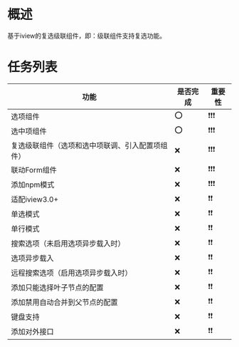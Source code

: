 # 概述
基于iview的复选级联组件，即：级联组件支持复选功能。

# 任务列表
功能 | 是否完成 | 重要性
----|----|----
选项组件|⭕|❗❗❗
选中项组件|⭕|❗❗❗
复选级联组件（选项和选中项联调、引入配置项组件）|❌|❗❗❗
联动Form组件|❌|❗❗❗
添加npm模式|❌|❗❗❗
适配iview3.0+|❌|❗❗
单选模式|❌|❗❗
单行模式|❌|❗❗
搜索选项（未启用选项异步载入时）|❌|❗❗
选项异步载入|❌|❗❗
远程搜索选项（启用选项异步载入时）|❌|❗❗
添加只能选择叶子节点的配置|❌|❗❗
添加禁用自动合并到父节点的配置|❌|❗❗
键盘支持|❌|❗❗
添加对外接口|❌|❗❗
